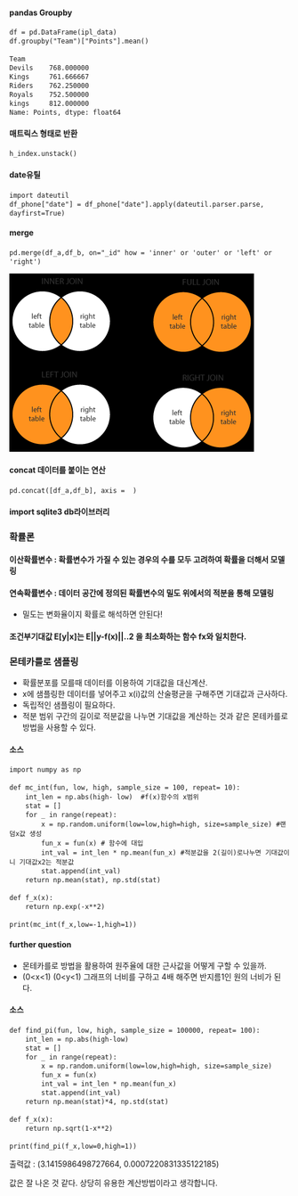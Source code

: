 #### pandas Groupby
    df = pd.DataFrame(ipl_data)
    df.groupby("Team")["Points"].mean()
    
    Team
    Devils    768.000000
    Kings     761.666667
    Riders    762.250000
    Royals    752.500000
    kings     812.000000
    Name: Points, dtype: float64

#### 매트릭스 형태로 반환
    h_index.unstack()

#### date유틸
    import dateutil
    df_phone["date"] = df_phone["date"].apply(dateutil.parser.parse, dayfirst=True)

#### merge
    pd.merge(df_a,df_b, on="_id" how = 'inner' or 'outer' or 'left' or 'right')
<img src=merge.PNG>

#### concat 데이터를 붙이는 연산
    pd.concat([df_a,df_b], axis =  )
    
#### import sqlite3   db라이브러리

### 확률론

#### 이산확률변수 : 확률변수가 가질 수 있는 경우의 수를 모두 고려하여 확률을 더해서 모델링

#### 연속확률변수 : 데이터 공간에 정의된 확률변수의 밀도 위에서의 적분을 통해 모델링
- 밀도는 변화율이지 확률로 해석하면 안된다!

#### 조건부기대값 E[y|x]는 E||y-f(x)||..2 을 최소화하는 함수 fx와 일치한다.

### 몬테카를로 샘플링
- 확률분포를 모를때 데이터를 이용하여 기대값을 대신계산.
- x에 샘플링한 데이터를 넣어주고 x(i)값의 산술평균을 구해주면 기대값과 근사하다.
- 독립적인 샘플링이 필요하다.
- 적분 범위 구간의 길이로 적분값을 나누면 기대값을 계산하는 것과 같은 몬테카를로 방법을 사용할 수 있다.

#### 소스
    import numpy as np

    def mc_int(fun, low, high, sample_size = 100, repeat= 10):
        int_len = np.abs(high- low)  #f(x)함수의 x범위
        stat = []
        for _ in range(repeat):
            x = np.random.uniform(low=low,high=high, size=sample_size) #랜덤x값 생성
            fun_x = fun(x) # 함수에 대입
            int_val = int_len * np.mean(fun_x) #적분값을 2(길이)로나누면 기대값이니 기대값x2는 적분값
            stat.append(int_val)
        return np.mean(stat), np.std(stat) 

    def f_x(x):
        return np.exp(-x**2)

    print(mc_int(f_x,low=-1,high=1))


#### further question
- 몬테카를로 방법을 활용하여 원주율에 대한 근사값을 어떻게 구할 수 있을까.
- (0<x<1) (0<y<1) 그래프의 너비를 구하고 4배 해주면 반지름1인 원의 너비가 된다. 

#### 소스
    def find_pi(fun, low, high, sample_size = 100000, repeat= 100):
        int_len = np.abs(high-low)
        stat = []
        for _ in range(repeat):
            x = np.random.uniform(low=low,high=high, size=sample_size)
            fun_x = fun(x)
            int_val = int_len * np.mean(fun_x)
            stat.append(int_val)
        return np.mean(stat)*4, np.std(stat)

    def f_x(x):
        return np.sqrt(1-x**2)

    print(find_pi(f_x,low=0,high=1))

출력값 : (3.1415986498727664, 0.0007220831335122185)

값은 잘 나온 것 같다. 상당히 유용한 계산방법이라고 생각합니다. 
